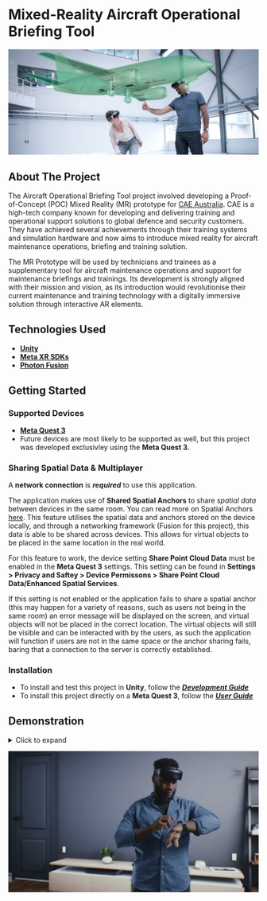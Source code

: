 # Mixed-Reality Aircraft Operational Briefing Tool

![Banner](./Documentation/Media/banner.jpg)

## About The Project

The Aircraft Operational Briefing Tool project involved developing a Proof-of-Concept (POC) Mixed Reality (MR) prototype for
[CAE Australia](https://www.cae.com/defense-security/regional-operations/cae-australia/). CAE is a high-tech company known
for developing and delivering training and operational support solutions to global defence and security customers. They have
achieved several achievements through their training systems and simulation hardware and now aims to introduce mixed reality
for aircraft maintenance operations, briefing and training solution.

The MR Prototype will be used by technicians and trainees as a supplementary tool for aircraft maintenance operations and
support for maintenance briefings and trainings. Its development is strongly aligned with their mission and vision, as its
introduction would revolutionise their current maintenance and training technology with a digitally immersive solution through
interactive AR elements.

## Technologies Used

- [**Unity**](https://unity.com/)
- [**Meta XR SDKs**](https://assetstore.unity.com/publishers/25353)
- [**Photon Fusion**](https://www.photonengine.com/fusion)

## Getting Started

### Supported Devices

- [**Meta Quest 3**](https://www.meta.com/au/quest/quest-3/)
- Future devices are most likely to be supported as well, but this project was developed exclusivley using the **Meta Quest 3**.

### Sharing Spatial Data & Multiplayer

A **network connection** is ***required*** to use this application.

The application makes use of **Shared Spatial Anchors** to share *spatial data* between devices in the same room. You can read more
on Spatial Anchors [here](https://developers.meta.com/horizon/documentation/unity/unity-spatial-anchors-overview/). This feature
utilises the spatial data and anchors stored on the device locally, and through a networking framework (Fusion for this project),
this data is able to be shared across devices. This allows for virtual objects to be placed in the same location in the real world.

For this feature to work, the device setting **Share Point Cloud Data** must be enabled in the **Meta Quest 3** settings. This
setting can be found in **Settings > Privacy and Saftey > Device Permissons > Share Point Cloud Data/Enhanced Spatial Services**.

If this setting is not enabled or the application fails to share a spatial anchor (this may happen for a variety of reasons, such as users
not being in the same room) an error message will be displayed on the screen, and virtual objects will not be placed in the correct location.
The virtual objects will still be visible and can be interacted with by the users, as such the application will function if users are not
in the same space or the anchor sharing fails, baring that a connection to the server is correctly established.

### Installation

- To install and test this project in **Unity**, follow the [***Development Guide***](./Documentation/Development%20Guide.md)
- To install this project directly on a **Meta Quest 3**, follow the [***User Guide***](./Documentation/User%20Guide.md)

## Demonstration

<details>
  <summary>Click to expand</summary>
  <div style="text-align: center;">
    <img src="./Documentation/Media/full demo.gif" alt="Menu Interactions"/>
  </div>
</details>

[![Demo Video](./Documentation/Media/demo%20thumbnail.png )](./Documentation/Media/Demo.mp4)

